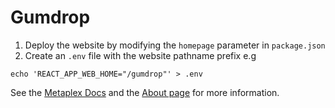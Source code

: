 # Gumdrop

1) Deploy the website by modifying the `homepage` parameter in `package.json`
2) Create an `.env` file with the website pathname prefix e.g

```
echo 'REACT_APP_WEB_HOME="/gumdrop"' > .env
```

See the [Metaplex Docs](https://docs.metaplex.com/airdrops/create-gumdrop) and the
[About page](https://gumdrop.metaplex.com/) for more information.
